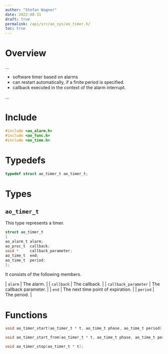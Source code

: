 ```yaml
---
author: "Stefan Wagner"
date: 2022-08-31
draft: true
permalink: /api/src/ao_sys/ao_timer.h/
toc: true
---
```


# Overview

...

- software timer based on alarms
- can restart automatically, if a finite period is specified.
- callback executed in the context of the alarm interrupt.

...

# Include

```c
#include <ao_alarm.h>
#include <ao_func.h>
#include <ao_time.h>
```

# Typedefs

```c
typedef struct ao_timer_t ao_timer_t;
```

# Types

## `ao_timer_t`

This type represents a timer.

```c
struct ao_timer_t
{
ao_alarm_t alarm;
ao_proc_t  callback;
void *     callback_parameter;
ao_time_t  end;
ao_time_t  period;
};
```

It consists of the following members.

| `alarm` | The alarm. |
| `callback` | The callback. |
| `callback_parameter` | The callback parameter. |
| `end` | The next time point of expiration. |
| `period` | The period. |

# Functions

```c
void ao_timer_start(ao_timer_t * t, ao_time_t phase, ao_time_t period);
```

```c
void ao_timer_start_from(ao_timer_t * t, ao_time_t phase, ao_time_t period, ao_time_t beginning);
```

```c
void ao_timer_stop(ao_timer_t * t);
```
